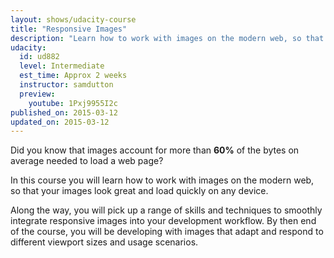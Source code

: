 ```yaml
---
layout: shows/udacity-course
title: "Responsive Images"
description: "Learn how to work with images on the modern web, so that your images look great and load quickly on any device."
udacity:
  id: ud882
  level: Intermediate
  est_time: Approx 2 weeks
  instructor: samdutton
  preview:
    youtube: 1Pxj9955I2c
published_on: 2015-03-12
updated_on: 2015-03-12
---
```


Did you know that images account for more than **60%** of the bytes on average
needed to load a web page?

In this course you will learn how to work with images on the modern web, so
that your images look great and load quickly on any device.

Along the way, you will pick up a range of skills and techniques to smoothly
integrate responsive images into your development workflow. By then end of the
course, you will be developing with images that adapt and respond to different
viewport sizes and usage scenarios.
